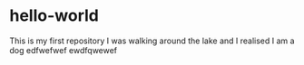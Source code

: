 # hello-world
This is my first repository
I was walking around the lake and I realised I am a dog
edfwefwef
ewdfqwewef
